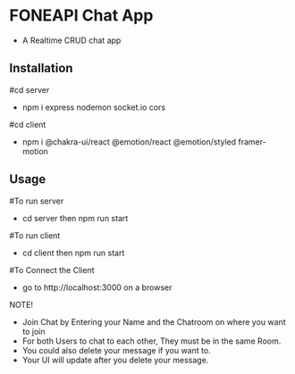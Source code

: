 # FONEAPI Chat App
- A Realtime CRUD chat app

## Installation

#cd server
- npm i express nodemon socket.io cors

#cd client
- npm i @chakra-ui/react @emotion/react @emotion/styled framer-motion

## Usage
#To run server
- cd server then npm run start

#To run client
- cd client then npm run start

#To Connect the Client
- go to http://localhost:3000 on a browser

NOTE!
- Join Chat by Entering your Name and the Chatroom on where you want to join
- For both Users to chat to each other, They must be in the same Room.
- You could also delete your message if you want to.
- Your UI will update after you delete your message.
